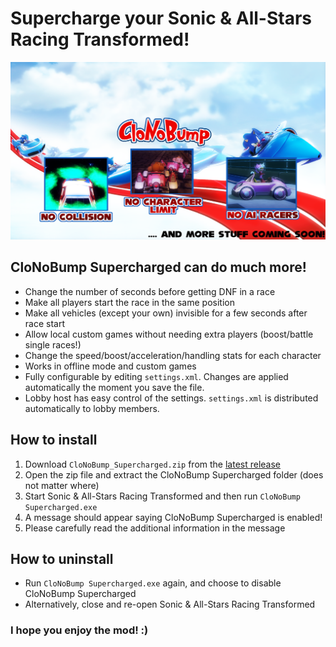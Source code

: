 # Supercharge your Sonic & All-Stars Racing Transformed!
![Header](CloNoBump.png "Header")

## CloNoBump Supercharged can do much more!
 * Change the number of seconds before getting DNF in a race
 * Make all players start the race in the same position
 * Make all vehicles (except your own) invisible for a few seconds after race start
 * Allow local custom games without needing extra players (boost/battle single races!)
 * Change the speed/boost/acceleration/handling stats for each character
 * Works in offline mode and custom games
 * Fully configurable by editing `settings.xml`. Changes are applied automatically the moment you save the file.
 * Lobby host has easy control of the settings. `settings.xml` is distributed automatically to lobby members.

## How to install
 1. Download `CloNoBump_Supercharged.zip` from the [latest release](https://github.com/Tyaap/ASRT_CloNoBump_Supercharged/releases)
 2. Open the zip file and extract the CloNoBump Supercharged folder (does not matter where)
 3. Start Sonic & All-Stars Racing Transformed and then run `CloNoBump Supercharged.exe`
 4. A message should appear saying CloNoBump Supercharged is enabled!
 5. Please carefully read the additional information in the message

## How to uninstall
 * Run `CloNoBump Supercharged.exe` again, and choose to disable CloNoBump Supercharged
 * Alternatively, close and re-open Sonic & All-Stars Racing Transformed
 
### I hope you enjoy the mod! :)

